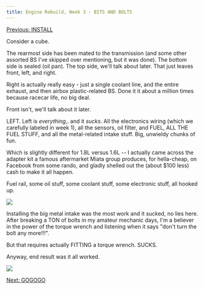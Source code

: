 ```yaml
---
title: Engine Rebuild, Week 3 - BITS AND BOLTS
---
```


[Previous: INSTALL](/posts/2020/07/engine-rebuild-2/)

Consider a cube. 

The rearmost side has been mated to the transmission (and some other assorted BS I've skipped over mentioning, but it was done). The bottom side is sealed (oil pan). The top side, we'll talk about later. That just leaves front, left, and right.

Right is actually really easy - just a single coolant line, and the entire exhaust, and then airbox plastic-related BS. Done it it about a million times because racecar life, no big deal.

Front isn't, we'll talk about it later.

LEFT. Left is *everything*,. and it *sucks*. All the electronics wiring (which we carefully labeled in week 1), all the sensors, oil filter, and FUEL, ALL THE FUEL STUFF, and all the metal-related intake stuff. Big, unwieldy chunks of fun.

Which is slightly different for 1.8L versus 1.6L -- I actually came across the adapter kit a famous aftermarket Miata group produces, for hella-cheap, on Facebook from some rando, and gladly shelled out the (about $100 less) cash to make it all happen.

Fuel rail, some oil stuff, some coolant stuff, some electronic stuff, all hooked up.

<a href="https://i.imgur.com/8stYE2Y.png"><img src="https://i.imgur.com/8stYE2Y.png"/></a>

Installing the big metal intake was the most work and it sucked, no lies here. After breaking a TON of bolts in my amateur mechanic days, I'm a believer in the power of the torque wrench and listening when it says "don't turn the bolt any more!!!".

But that requires actually FITTING a torque wrench. SUCKS.

Anyway, end result was it all worked.

<a href="https://i.imgur.com/yxMXm5d.png"><img src="https://i.imgur.com/yxMXm5d.png"/></a>

[Next: GOGOGO](/posts/2020/08/engine-rebuild-4/)